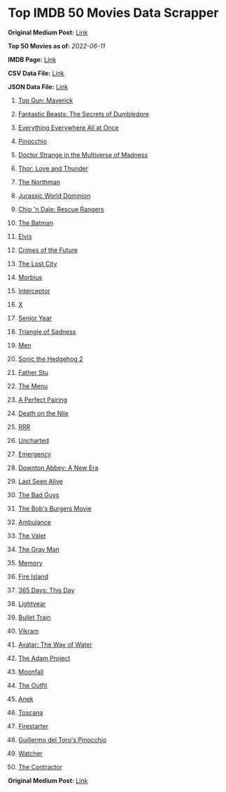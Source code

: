 # Top IMDB 50 Movies Data Scrapper

**Original Medium Post:** [Link](https://medium.com/@nishantsahoo/which-movie-should-i-watch-5c83a3c0f5b1) 

**Top 50 Movies as of:** _2022-06-11_

**IMDB Page:** [Link](http://www.imdb.com/search/title?release_date=2022,2022&title_type=feature)

**CSV Data File:** [Link](/Data/data.csv)

**JSON Data File:** [Link](/Data/data.json)

1. [Top Gun: Maverick](https://www.imdb.com/title/tt1745960/?ref_=adv_li_tt)

2. [Fantastic Beasts: The Secrets of Dumbledore](https://www.imdb.com/title/tt4123432/?ref_=adv_li_tt)

3. [Everything Everywhere All at Once](https://www.imdb.com/title/tt6710474/?ref_=adv_li_tt)

4. [Pinocchio](https://www.imdb.com/title/tt4593060/?ref_=adv_li_tt)

5. [Doctor Strange in the Multiverse of Madness](https://www.imdb.com/title/tt9419884/?ref_=adv_li_tt)

6. [Thor: Love and Thunder](https://www.imdb.com/title/tt10648342/?ref_=adv_li_tt)

7. [The Northman](https://www.imdb.com/title/tt11138512/?ref_=adv_li_tt)

8. [Jurassic World Dominion](https://www.imdb.com/title/tt8041270/?ref_=adv_li_tt)

9. [Chip 'n Dale: Rescue Rangers](https://www.imdb.com/title/tt3513500/?ref_=adv_li_tt)

10. [The Batman](https://www.imdb.com/title/tt1877830/?ref_=adv_li_tt)

11. [Elvis](https://www.imdb.com/title/tt3704428/?ref_=adv_li_tt)

12. [Crimes of the Future](https://www.imdb.com/title/tt14549466/?ref_=adv_li_tt)

13. [The Lost City](https://www.imdb.com/title/tt13320622/?ref_=adv_li_tt)

14. [Morbius](https://www.imdb.com/title/tt5108870/?ref_=adv_li_tt)

15. [Interceptor](https://www.imdb.com/title/tt14174940/?ref_=adv_li_tt)

16. [X](https://www.imdb.com/title/tt13560574/?ref_=adv_li_tt)

17. [Senior Year](https://www.imdb.com/title/tt5315212/?ref_=adv_li_tt)

18. [Triangle of Sadness](https://www.imdb.com/title/tt7322224/?ref_=adv_li_tt)

19. [Men](https://www.imdb.com/title/tt13841850/?ref_=adv_li_tt)

20. [Sonic the Hedgehog 2](https://www.imdb.com/title/tt12412888/?ref_=adv_li_tt)

21. [Father Stu](https://www.imdb.com/title/tt14439896/?ref_=adv_li_tt)

22. [The Menu](https://www.imdb.com/title/tt9764362/?ref_=adv_li_tt)

23. [A Perfect Pairing](https://www.imdb.com/title/tt15215512/?ref_=adv_li_tt)

24. [Death on the Nile](https://www.imdb.com/title/tt7657566/?ref_=adv_li_tt)

25. [RRR](https://www.imdb.com/title/tt8178634/?ref_=adv_li_tt)

26. [Uncharted](https://www.imdb.com/title/tt1464335/?ref_=adv_li_tt)

27. [Emergency](https://www.imdb.com/title/tt13650600/?ref_=adv_li_tt)

28. [Downton Abbey: A New Era](https://www.imdb.com/title/tt11703710/?ref_=adv_li_tt)

29. [Last Seen Alive](https://www.imdb.com/title/tt15004136/?ref_=adv_li_tt)

30. [The Bad Guys](https://www.imdb.com/title/tt8115900/?ref_=adv_li_tt)

31. [The Bob's Burgers Movie](https://www.imdb.com/title/tt7466442/?ref_=adv_li_tt)

32. [Ambulance](https://www.imdb.com/title/tt4998632/?ref_=adv_li_tt)

33. [The Valet](https://www.imdb.com/title/tt4081630/?ref_=adv_li_tt)

34. [The Gray Man](https://www.imdb.com/title/tt1649418/?ref_=adv_li_tt)

35. [Memory](https://www.imdb.com/title/tt11827628/?ref_=adv_li_tt)

36. [Fire Island](https://www.imdb.com/title/tt15218000/?ref_=adv_li_tt)

37. [365 Days: This Day](https://www.imdb.com/title/tt12996154/?ref_=adv_li_tt)

38. [Lightyear](https://www.imdb.com/title/tt10298810/?ref_=adv_li_tt)

39. [Bullet Train](https://www.imdb.com/title/tt12593682/?ref_=adv_li_tt)

40. [Vikram](https://www.imdb.com/title/tt9179430/?ref_=adv_li_tt)

41. [Avatar: The Way of Water](https://www.imdb.com/title/tt1630029/?ref_=adv_li_tt)

42. [The Adam Project](https://www.imdb.com/title/tt2463208/?ref_=adv_li_tt)

43. [Moonfall](https://www.imdb.com/title/tt5834426/?ref_=adv_li_tt)

44. [The Outfit](https://www.imdb.com/title/tt14114802/?ref_=adv_li_tt)

45. [Anek](https://www.imdb.com/title/tt13919802/?ref_=adv_li_tt)

46. [Toscana](https://www.imdb.com/title/tt13276352/?ref_=adv_li_tt)

47. [Firestarter](https://www.imdb.com/title/tt1798632/?ref_=adv_li_tt)

48. [Guillermo del Toro's Pinocchio](https://www.imdb.com/title/tt1488589/?ref_=adv_li_tt)

49. [Watcher](https://www.imdb.com/title/tt12004038/?ref_=adv_li_tt)

50. [The Contractor](https://www.imdb.com/title/tt10323676/?ref_=adv_li_tt)

**Original Medium Post:** [Link](https://medium.com/@nishantsahoo/which-movie-should-i-watch-5c83a3c0f5b1) 
